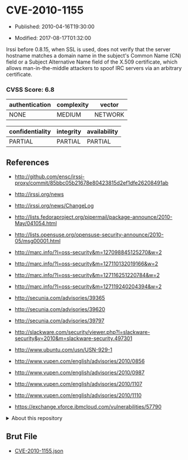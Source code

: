 # CVE-2010-1155

- Published: 2010-04-16T19:30:00

- Modified: 2017-08-17T01:32:00

Irssi before 0.8.15, when SSL is used, does not verify that the server hostname matches a domain name in the subject's Common Name (CN) field or a Subject Alternative Name field of the X.509 certificate, which allows man-in-the-middle attackers to spoof IRC servers via an arbitrary certificate.

### CVSS Score: **6.8**

| authentication | complexity | vector |
| --- | --- | --- |
| NONE | MEDIUM | NETWORK |

| confidentiality | integrity | availability |
| --- | --- | --- |
| PARTIAL | PARTIAL | PARTIAL |

## References

* http://github.com/ensc/irssi-proxy/commit/85bbc05b21678e80423815d2ef1dfe26208491ab

* http://irssi.org/news

* http://irssi.org/news/ChangeLog

* http://lists.fedoraproject.org/pipermail/package-announce/2010-May/041054.html

* http://lists.opensuse.org/opensuse-security-announce/2010-05/msg00001.html

* http://marc.info/?l=oss-security&m=127098845125270&w=2

* http://marc.info/?l=oss-security&m=127110132019166&w=2

* http://marc.info/?l=oss-security&m=127116251220784&w=2

* http://marc.info/?l=oss-security&m=127119240204394&w=2

* http://secunia.com/advisories/39365

* http://secunia.com/advisories/39620

* http://secunia.com/advisories/39797

* http://slackware.com/security/viewer.php?l=slackware-security&y=2010&m=slackware-security.497301

* http://www.ubuntu.com/usn/USN-929-1

* http://www.vupen.com/english/advisories/2010/0856

* http://www.vupen.com/english/advisories/2010/0987

* http://www.vupen.com/english/advisories/2010/1107

* http://www.vupen.com/english/advisories/2010/1110

* https://exchange.xforce.ibmcloud.com/vulnerabilities/57790

<details>
<summary>About this repository</summary> 

  This repository is part of the project [Live Hack CVE](https://github.com/Live-Hack-CVE). Main website can be found [www.live-hack.org](https://www.live-hack.org) 
  
  Made by [Sn0wAlice](https://github.com/Sn0wAlice) for the people that care about security and need to have a feed of the latest CVEs. Hope you enjoy it, don't forget to star the repo and follow me on [Twitter](https://twitter.com/Sn0wAlice) and [Github](https://github.com/Sn0wAlice). And that is my [personnal website](https://www.alice-snow.me/)

  - [Home Page](https://github.com/Live-Hack-CVE)
  - [Framework](https://github.com/Live-Hack-CVE/cve-framework)
  - [CVE database](https://github.com/Live-Hack-CVE/full_database)
  - [Changelog](https://github.com/Live-Hack-CVE/Changelog)
</details>

## Brut File

* [CVE-2010-1155.json](https://raw.githubusercontent.com/Live-Hack-CVE/full_database/main/cves/2010/CVE-2010-1155.json)

